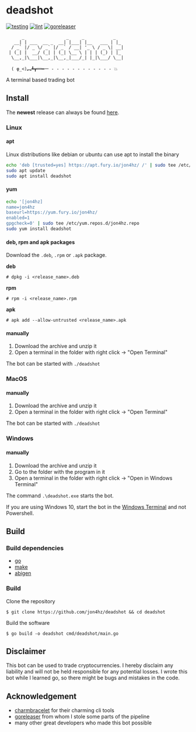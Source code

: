 # deadshot
[![testing](https://github.com/jon4hz/deadshot/actions/workflows/testing.yml/badge.svg)](https://github.com/jon4hz/deadshot/actions/workflows/testing.yml)
[![lint](https://github.com/jon4hz/deadshot/actions/workflows/lint.yml/badge.svg)](https://github.com/jon4hz/deadshot/actions/workflows/lint.yml)
[![goreleaser](https://github.com/jon4hz/deadshot/actions/workflows/goreleaser.yml/badge.svg)](https://github.com/jon4hz/deadshot/actions/workflows/goreleaser.yml)

```
      _                _     _           _   
   __| | ___  __ _  __| |___| |__   ___ | |_ 
  / _` |/ _ \/ _` |/ _` / __| '_ \ / _ \| __|
 | (_| |  __/ (_| | (_| \__ \ | | | (_) | |_ 
  \__,_|\___|\__,_|\__,_|___/_| |_|\___/ \__|
                                              
  ( φ_<)︻┻┳══━一 - - - - - - - - - - - - 💥   

```
A terminal based trading bot

## Install
The **newest** release can always be found [here][release].  

[release]: https://github.com/jon4hz/deadshot/releases

### Linux

#### apt
Linux distributions like debian or ubuntu can use apt to install the binary
```bash
echo 'deb [trusted=yes] https://apt.fury.io/jon4hz/ /' | sudo tee /etc/apt/sources.list.d/jon4hz.list
sudo apt update
sudo apt install deadshot
```

#### yum
```bash
echo '[jon4hz]
name=jon4hz
baseurl=https://yum.fury.io/jon4hz/
enabled=1
gpgcheck=0' | sudo tee /etc/yum.repos.d/jon4hz.repo
sudo yum install deadshot
```

#### deb, rpm and apk packages

Download the `.deb`, `.rpm` or `.apk` package.  

**deb**
```
# dpkg -i <release_name>.deb
```

**rpm**
```
# rpm -i <release_name>.rpm
```

**apk**
```
# apk add --allow-untrusted <release_name>.apk
```

#### manually
1. Download the archive and unzip it
2. Open a terminal in the folder with right click -> "Open Terminal"

The bot can be started with `./deadshot`

### MacOS
#### manually
1. Download the archive and unzip it
2. Open a terminal in the folder with right click -> "Open Terminal"

The bot can be started with `./deadshot`

### Windows
#### manually

1. Download the archive and unzip it
2. Go to the folder with the program in it
3. Open a terminal in the folder with right click -> "Open in Windows Terminal"

The command `.\deadshot.exe` starts the bot.

If you are using Windows 10, start the bot in the [Windows Terminal][winterm] and not Powershell.

[winterm]: https://www.microsoft.com/en-US/p/windows-terminal/9n0dx20hk701


## Build

### Build dependencies
- [go](https://go.dev/)
- [make](https://www.gnu.org/software/make/)
- [abigen](https://github.com/ethereum/go-ethereum)

### Build
Clone the repository
```
$ git clone https://github.com/jon4hz/deadshot && cd deadshot
```

Build the software
```
$ go build -o deadshot cmd/deadshot/main.go
```

## Disclaimer
This bot can be used to trade cryptocurrencies. I hereby disclaim any liability and will not be held responsible for any potential losses.
I wrote this bot while I learned go, so there might be bugs and mistakes in the code.


## Acknowledgement
- [charmbracelet](https://github.com/charmbracelet) for their charming cli tools
- [goreleaser](https://github.com/goreleaser) from whom I stole some parts of the pipeline 
- many other great developers who made this bot possible